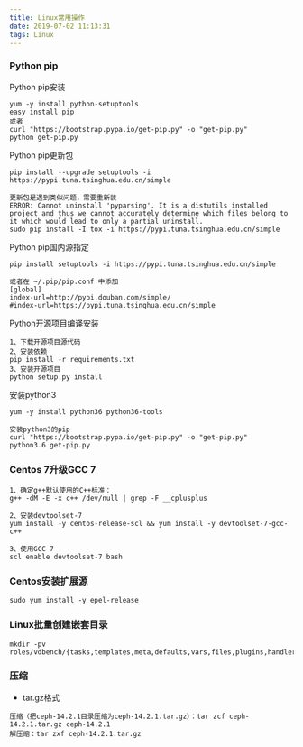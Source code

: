 ```yaml
---
title: Linux常用操作
date: 2019-07-02 11:13:31
tags: Linux
---
```


### Python pip

Python pip安装

```
yum -y install python-setuptools
easy install pip
或者
curl "https://bootstrap.pypa.io/get-pip.py" -o "get-pip.py"
python get-pip.py
```

Python pip更新包

```
pip install --upgrade setuptools -i https://pypi.tuna.tsinghua.edu.cn/simple

更新包是遇到类似问题，需要重新装
ERROR: Cannot uninstall 'pyparsing'. It is a distutils installed project and thus we cannot accurately determine which files belong to it which would lead to only a partial uninstall.
sudo pip install -I tox -i https://pypi.tuna.tsinghua.edu.cn/simple
```

Python pip国内源指定

```
pip install setuptools -i https://pypi.tuna.tsinghua.edu.cn/simple

或者在 ~/.pip/pip.conf 中添加
[global]
index-url=http://pypi.douban.com/simple/
#index-url=https://pypi.tuna.tsinghua.edu.cn/simple
```

Python开源项目编译安装

```
1、下载开源项目源代码
2、安装依赖
pip install -r requirements.txt
3、安装开源项目
python setup.py install
```

安装python3

```
yum -y install python36 python36-tools

安装python3的pip
curl "https://bootstrap.pypa.io/get-pip.py" -o "get-pip.py"
python3.6 get-pip.py
```

### Centos 7升级GCC 7

```
1、确定g++默认使用的C++标准：
g++ -dM -E -x c++ /dev/null | grep -F __cplusplus

2、安装devtoolset-7
yum install -y centos-release-scl && yum install -y devtoolset-7-gcc-c++

3、使用GCC 7
scl enable devtoolset-7 bash
```

### Centos安装扩展源

```
sudo yum install -y epel-release
```

### Linux批量创建嵌套目录

```
mkdir -pv roles/vdbench/{tasks,templates,meta,defaults,vars,files,plugins,handler}
```

### 压缩

- tar.gz格式

```
压缩（把ceph-14.2.1目录压缩为ceph-14.2.1.tar.gz）：tar zcf ceph-14.2.1.tar.gz ceph-14.2.1
解压缩：tar zxf ceph-14.2.1.tar.gz
```



